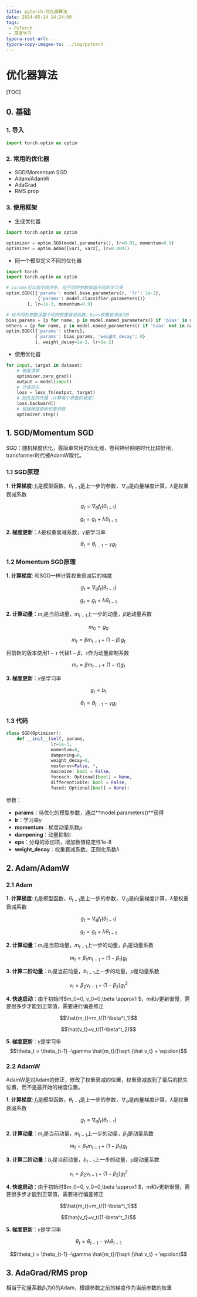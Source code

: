 ```yaml
---
title: pytorch-优化器算法
date: 2024-05-14 14:24:00
tags:
 - PyTorch
 - 深度学习
typora-root-url: ..
typora-copy-images-to: ../img/pytorch
---
```


# 优化器算法



[TOC]

## 0. 基础

### 1. 导入

```python
import torch.optim as optim
```

### 2. 常用的优化器

+ SGD/Momentum SGD
+ Adam/AdamW
+ AdaGrad
+ RMS prop

<!--more-->



### 3. 使用框架

+ 生成优化器

```python
import torch.optim as optim

optimizer = optim.SGD(model.parameters(), lr=0.01, momentum=0.9)
optimizer = optim.Adam([var1, var2], lr=0.0001)
```

+ 同一个模型定义不同的优化器

```python
import torch
import torch.optim as optim

# params可以用字典传参，给不同的参数赋值不同的学习率
optim.SGD([{'params': model.base.parameters(), 'lr': 1e-2},
            {'params': model.classifier.parameters()}
        ], lr=1e-3, momentum=0.9)

# 给不同的参数设置不同的权重衰减系数，bias权重衰减设为0
bias_params = [p for name, p in model.named_parameters() if 'bias' in name]
others = [p for name, p in model.named_parameters() if 'bias' not in name]
optim.SGD([{'params': others},
           {'params': bias_params, 'weight_decay': 0}
           ], weight_decay=1e-2, lr=1e-2)
```



+ 使用优化器

```python
for input, target in dataset:
    # 梯度清零
    optimizer.zero_grad()
    output = model(input)
    # 计算损失
    loss = loss_fn(output, target)
    # 损失反向传播（计算每个参数的梯度）
    loss.backward()
    # 根据梯度更新权重参数
    optimizer.step()
```



## 1. SGD/Momentum SGD

SGD：随机梯度优化，最简单常用的优化器，卷积神经网络时代比较好用，transformer时代被AdamW取代。

### 1.1 SGD原理

**1. 计算梯度**:  $f_t$是模型函数，$θ_{t-1}$是上一步的参数，$\nabla_θ$是向量梯度计算，$\lambda$是权重衰减系数

$$g_t=\nabla_θ f_t (θ_{t-1})$$

$$g_t=g_t + \lambda θ_{t-1} $$

**2. 梯度更新**：$\lambda$是权重衰减系数，$\gamma$是学习率


$$\theta_t = \theta_{t-1} -\gamma g_t $$

### 1.2 Momentum SGD原理

**1. 计算梯度**: 和SGD一样计算权重衰减后的梯度

$$g_t=\nabla_θ f_t (θ_{t-1})$$

$$g_t=g_t + \lambda θ_{t-1} $$

**2. 计算动量**：$m_t$是当前动量，$m_{t-1}$上一步的动量，$\beta$是动量系数

$$m_0 = g_0$$

$$m_t = \beta m_{t-1} + (1-\beta)g_t $$

目前新的版本使用$1- \tau$ 代替$1- \beta$，$\tau$作为动量抑制系数

$$m_t = \beta m_{t-1} + (1-\tau)g_t $$

**3. 梯度更新**：$\gamma$是学习率

$$g_t = b_t$$

$$\theta_t = \theta_{t-1} -\gamma g_t $$

### 1.3 代码

```python
class SGD(Optimizer):
    def __init__(self, params, 
                 lr=1e-3, 
                 momentum=0, 
                 dampening=0,
                 weight_decay=0, 
                 nesterov=False, *, 
                 maximize: bool = False, 
                 foreach: Optional[bool] = None,
                 differentiable: bool = False, 
                 fused: Optional[bool] = None):
```

参数：

* **params**：待优化的模型参数，通过**model.parameters()**获得
* **lr**：学习率$\gamma$
* **momentum**：梯度动量系数$\mu$
* **dampening**：动量抑制$\tau$
* **eps**：分母的添加项，增加数值稳定性1e-8
* **weight_decay**：权重衰减系数，正则化系数$\lambda$

## 2. Adam/AdamW

### 2.1 Adam

**1. 计算梯度**:  $f_t$是模型函数，$θ_{t-1}$是上一步的参数，$\nabla_θ$是向量梯度计算，$\lambda$是权重衰减系数

$$g_t=\nabla_θ f_t (θ_{t-1})$$

$$g_t=g_t + \lambda θ_{t-1}$$

**2. 计算动量**：$m_t$是当前动量，$m_{t-1}$上一步的动量，$\beta_1$是动量系数

$$m_t = \beta_1 m_{t-1} + (1-\beta_1)g_t $$

**3. 计算二阶动量**：$b_t$是当前动量，$b_{t-1}$上一步的动量，$\mu$是动量系数

$$v_t = \beta_2 v_{t-1} + (1-\beta_2)g^2_t $$

**4. 快速启动**：由于初始时$m_0=0, v_0=0,\beta \approx1 $，m和v更新很慢，需要很多步才能到正常值，需要进行偏差修正

$$\hat{m_t}=m_t/(1-\beta^t_1)$$

$$\hat{v_t}=v_t/(1-\beta^t_2)$$

**5. 梯度更新**：$\gamma$是学习率
$$\theta_t = \theta_{t-1} -\gamma \hat{m_t}/(\sqrt {\hat v_t} + \epsilon)$$

### 2.2 AdamW

AdamW是对Adam的修正，修改了权重衰减的位置，权重衰减放到了最后的损失位置，而不是最开始的梯度位置。

**1. 计算梯度**:  $f_t$是模型函数，$θ_{t-1}$是上一步的参数，$\nabla_θ$是向量梯度计算，$\lambda$是权重衰减系数

$$g_t=\nabla_θ f_t (θ_{t-1})$$

**2. 计算动量**：$m_t$是当前动量，$m_{t-1}$上一步的动量，$\beta_1$是动量系数

$$m_t = \beta_1 m_{t-1} + (1-\beta_1)g_t $$

**3. 计算二阶动量**：$b_t$是当前动量，$b_{t-1}$上一步的动量，$\mu$是动量系数

$$v_t = \beta_2 v_{t-1} + (1-\beta_2)g^2_t $$

**4. 快速启动**：由于初始时$m_0=0, v_0=0,\beta \approx1 $，m和v更新很慢，需要很多步才能到正常值，需要进行偏差修正

$$\hat{m_t}=m_t/(1-\beta^t_1)$$

$$\hat{v_t}=v_t/(1-\beta^t_2)$$

**5. 梯度更新**：$\gamma$是学习率

$$\theta_t=\theta_{t-1} - \gamma\lambda θ_{t-1}$$

$$\theta_t = \theta_{t-1} -\gamma \hat{m_t}/(\sqrt {\hat v_t} + \epsilon)$$

### 

## 3. AdaGrad/RMS prop

相当于动量系数$\beta_1$为0的Adam，根据参数之前的梯度作为当前参数的权重

